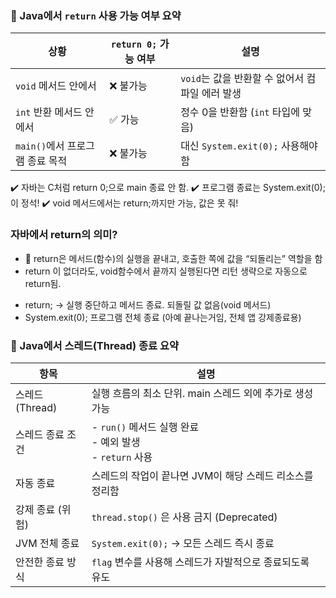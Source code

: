 ### 🔁 Java에서 `return` 사용 가능 여부 요약

| 상황                             | `return 0;` 가능 여부 | 설명                                           |
|----------------------------------|------------------------|------------------------------------------------|
| `void` 메서드 안에서             | ❌ 불가능              | `void`는 값을 반환할 수 없어서 컴파일 에러 발생 |
| `int` 반환 메서드 안에서         | ✅ 가능                | 정수 0을 반환함 (`int` 타입에 맞음)             |
| `main()`에서 프로그램 종료 목적 | ❌ 불가능              | 대신 `System.exit(0);` 사용해야 함              |

✔️ 자바는 C처럼 return 0;으로 main 종료 안 함.
✔️ 프로그램 종료는 System.exit(0);이 정석!
✔️ void 메서드에서는 return;까지만 가능, 값은 못 줘!

### 자바에서 return의 의미?

* 🔁 return은 메서드(함수)의 실행을 끝내고, 호출한 쪽에 값을 “되돌리는” 역할을 함
* return 이 없더라도, void함수에서 끝까지 실행된다면 리턴 생략으로 자동으로 return됨.

- return; → 실행 중단하고 메서드 종료. 되돌릴 값 없음(void 메서드)
- System.exit(0);	프로그램 전체 종료 (아예 끝나는거임, 전체 앱 강제종료용)

### 🧵 Java에서 스레드(Thread) 종료 요약

| 항목               | 설명                                                       |
|--------------------|------------------------------------------------------------|
| 스레드(Thread)     | 실행 흐름의 최소 단위. main 스레드 외에 추가로 생성 가능     |
| 스레드 종료 조건   | - `run()` 메서드 실행 완료<br>- 예외 발생<br>- `return` 사용 |
| 자동 종료          | 스레드의 작업이 끝나면 JVM이 해당 스레드 리소스를 정리함      |
| 강제 종료 (위험)   | `thread.stop()` 은 사용 금지 (Deprecated)                  |
| JVM 전체 종료      | `System.exit(0);` → 모든 스레드 즉시 종료                    |
| 안전한 종료 방식   | `flag` 변수를 사용해 스레드가 자발적으로 종료되도록 유도       |
